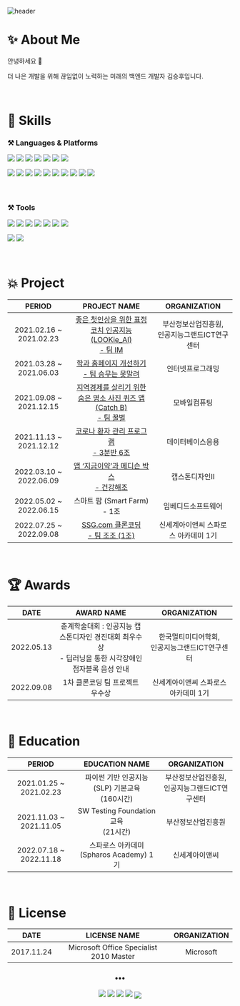 ![header](https://capsule-render.vercel.app/api?type=waving&color=176DED&height=230&text=SeungHu%20Kim&fontSize=70)
# ✨ About Me 
안녕하세요 👋

더 나은 개발을 위해 끊임없이 노력하는 미래의 백엔드 개발자 김승후입니다.
  
  
  
  
　  
# 💪 Skills
### ⚒ Languages & Platforms

<img src="https://img.shields.io/badge/Java-007396?&style=for-the-badge&logo=Java&logoColor=white"/></a>
<img src="https://img.shields.io/badge/Python-3776AB?&style=for-the-badge&logo=Python&logoColor=white"/></a>
<img src="https://img.shields.io/badge/c-A8B9CC?style=for-the-badge&logo=c&logoColor=white"/></a>
<img src="https://img.shields.io/badge/c++-00599C?style=for-the-badge&logo=c%2B%2B&logoColor=white"/></a>
<img src="https://img.shields.io/badge/HTML5-E34F26?&style=for-the-badge&logo=HTML5&logoColor=white"/></a>
<img src="https://img.shields.io/badge/CSS-1572b6?&style=for-the-badge&logo=css3&logoColor=white"/></a>
<img src="https://img.shields.io/badge/JavaScript-F7DF1E?&style=for-the-badge&logo=JavaScript&logoColor=white"/></a>

<img src="https://img.shields.io/badge/Oracle-F80000?&style=for-the-badge&logo=Oracle&logoColor=white"/></a>
<img src="https://img.shields.io/badge/mysql-4479A1?style=for-the-badge&logo=mysql&logoColor=white"> 
<img src="https://img.shields.io/badge/Android-3DDC84?&style=for-the-badge&logo=Android&logoColor=white"/></a>
<img src="https://img.shields.io/badge/JPA-007396?&style=for-the-badge&logo=JPA&logoColor=white"/></a>
<img src="https://img.shields.io/badge/Spring%20Boot-6DB33F?style=for-the-badge&logo=Spring%20Boot&logoColor=white"> </a>
<img src="https://img.shields.io/badge/Spring%20Security-6DB33F?style=for-the-badge&logo=Spring%20Security&logoColor=white"></a>
<img src="https://img.shields.io/badge/JSON%20Web%20Tokens-000000?style=for-the-badge&logo=JSON%20Web%20Tokens&logoColor=white"></a>
<img src="https://img.shields.io/badge/OpenCV-5C3EE8?style=for-the-badge&logo=OpenCV&logoColor=white"/>
<img src="https://img.shields.io/badge/arduino-00979D?style=for-the-badge&logo=arduino&logoColor=white"/></a>
<img src="https://img.shields.io/badge/Raspberry%20Pi-A22846?style=for-the-badge&logo=Raspberry%20Pi&logoColor=white"/></a>


<!--

<p align="center">
  <a href="https://github.com/shockim3710">
  <img align="center" src="https://github-readme-stats.vercel.app/api/top-langs/?username=shockim3710&layout=compact&theme=prussian" />
</a>
</p>

-->　  



### ⚒ Tools
<img src="https://img.shields.io/badge/Git-F05032?&style=for-the-badge&logo=Git&logoColor=white"/></a>
<img src="https://img.shields.io/badge/Visual%20Studio%20Code-007ACC?&style=for-the-badge&logo=Visual Studio Code&logoColor=white"/></a>
<img src="https://img.shields.io/badge/Visual Studio-5C2D91?&style=for-the-badge&logo=Visual Studio&logoColor=white"/></a>
<img src="https://img.shields.io/badge/Eclipse%20IDE-2C2255?&style=for-the-badge&logo=Eclipse IDE&logoColor=white"/></a>
<img src="https://img.shields.io/badge/PyCharm-000000?&style=for-the-badge&logo=PyCharm&logoColor=white"/></a>
<img src="https://img.shields.io/badge/Android%20Studio-3DDC84?&style=for-the-badge&logo=Android Studio&logoColor=white"/></a>
<img src="https://img.shields.io/badge/Postman-FF6C37?&style=for-the-badge&logo=Postman&logoColor=white"/></a>

<img src="https://img.shields.io/badge/Linux-FCC624?style=for-the-badge&logo=Linux&logoColor=white"/></a>
<img src="https://img.shields.io/badge/ubuntu-E95420?style=for-the-badge&logo=ubuntu&logoColor=white"/></a>
  
  
  
  
　  
# 💥 Project
| PERIOD | PROJECT NAME | ORGANIZATION |
|:------:|:------:|:------:|
| 2021.02.16 ~ 2021.02.23 | [좋은 첫인상을 위한 표정 코치 인공지능 (LOOKie_AI)</br>- 팀 IM](https://github.com/shockim3710/LOOKie_AI) | 부산정보산업진흥원, </br>인공지능그랜드ICT연구센터 |
| 2021.03.28 ~ 2021.06.03 | [학과 홈페이지 개선하기</br>- 팀 승무는 못말려](https://github.com/shockim3710/renewal-major-website) | 인터넷프로그래밍 |
| 2021.09.08 ~ 2021.12.15 | [지역경제를 살리기 위한 숨은 명소 사진 퀴즈 앱 (Catch B)</br>- 팀 꿀벌](https://github.com/shockim3710/CatchB) | 모바일컴퓨팅 |
| 2021.11.13 ~ 2021.12.12 | [코로나 환자 관리 프로그램</br>- 3분반 6조](https://github.com/shockim3710/COVID-19_patient_management) | 데이터베이스응용 |
| 2022.03.10 ~ 2022.06.09 | [앱 ‘지금이약’과 메디슨 박스 </br>- 건강해조](https://github.com/shockim3710/nowMEDI) | 캡스톤디자인II |
| 2022.05.02 ~ 2022.06.15 | 스마트 팜 (Smart Farm) </br>- 1조 | 임베디드소프트웨어 |
| 2022.07.25 ~ 2022.09.08 | [SSG.com 클론코딩 </br>- 팀 조조 (1조)](https://github.com/shockim3710/jojo_01_cloneproject_back) | 신세계아이앤씨 스파로스 아카데미 1기 |
  
  
  
  
　  
# 🏆 Awards
| DATE | AWARD NAME | ORGANIZATION |
|:------:|:------:|:------:|
| 2022.05.13 | 춘계학술대회 : 인공지능 캡스톤디자인 경진대회 최우수상</br>- 딥러닝을 통한 시각장애인 점자블록 음성 안내 | 한국멀티미디어학회, </br>인공지능그랜드ICT연구센터 |
| 2022.09.08 | 1차 클론코딩 팀 프로젝트 우수상 | 신세계아이앤씨 스파로스 아카데미 1기 |
  
  
  
  
　  
# 📖 Education
| PERIOD | EDUCATION NAME | ORGANIZATION |
|:------:|:------:|:------:|
| 2021.01.25 ~ 2021.02.23 | 파이썬 기반 인공지능 (SLP) 기본교육</br>(160시간) | 부산정보산업진흥원, </br>인공지능그랜드ICT연구센터 |
| 2021.11.03 ~ 2021.11.05 | SW Testing Foundation 교육</br>(21시간) | 부산정보산업진흥원 |
| 2022.07.18 ~ 2022.11.18 | 스파로스 아카데미 (Spharos Academy) 1기 | 신세계아이앤씨 |
  
  
  
  
　  
# 🎫 License
| DATE | LICENSE NAME | ORGANIZATION |
|:------:|:------:|:------:|
| 2017.11.24 | Microsoft Office Specialist 2010 Master | Microsoft |


<h3 align="center">•••</h3>
<p align="center">
<a href="mailto:shockim3710@gmail.com" target="_blank"><img src="https://img.shields.io/badge/Gmail-EA4335?style=flat&logo=Gmail&logoColor=white"/></a>
<a href="https://github.com/shockim3710" target="_blank"><img src="https://img.shields.io/badge/GitHub-181717?style=flat&logo=github&logoColor=white"/></a>
<a href="https://solved.ac/shockim3710">
<img src="http://mazassumnida.wtf/api/mini/generate_badge?boj=shockim3710" /></a>
<a href="https://programmers.co.kr" target="_blank"><img src="https://img.shields.io/badge/programmers-181717?style=flat&logo=ProductHunt&logoColor=white"/></a>

<a href="https://github.com/shockim3710">
<img align="center" src="https://github-readme-stats.vercel.app/api?username=shockim3710&show_icons=true&theme=prussian" />
</a>
</p>
